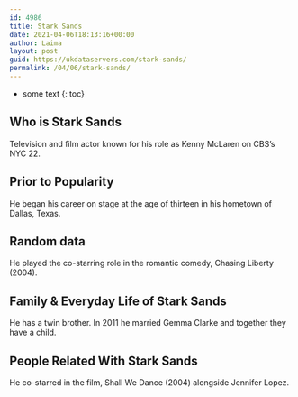 ```yaml
---
id: 4986
title: Stark Sands
date: 2021-04-06T18:13:16+00:00
author: Laima
layout: post
guid: https://ukdataservers.com/stark-sands/
permalink: /04/06/stark-sands/
---
```


* some text
{: toc}


## Who is Stark Sands
                  
                  
                  
Television and film actor known for his role as Kenny McLaren on CBS&#8217;s NYC 22.
                  
              
            
              
            
                
                
                
## Prior to Popularity
                  
                  
                  
He began his career on stage at the age of thirteen in his hometown of Dallas, Texas.
                  
              
            
              
            
                
                
                
## Random data
                  
                  
                  
He played the co-starring role in the romantic comedy, Chasing Liberty (2004).
                  
              
            
              
            
                
                
                
## Family & Everyday Life of Stark Sands
                  
                  
                  
He has a twin brother. In 2011 he married Gemma Clarke and together they have a child.
                  
              
            
              
            
                
                
                
## People Related With Stark Sands
                  
                  
                  
He co-starred in the film, Shall We Dance (2004) alongside Jennifer Lopez.
                  
              
            
              
            
                
              
            
              
              
            
            
              
            
          
          
          
